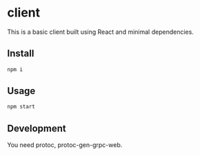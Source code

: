 # client

This is a basic client built using React and minimal dependencies.

## Install

```bash
npm i
```

## Usage

```bash
npm start
```

## Development

You need protoc, protoc-gen-grpc-web.